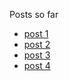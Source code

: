 Posts so far

- [post 1](/blog/post1)
- [post 2](/blog/post2)
- [post 3](/blog/post3)
- [post 4](/blog/subfodler/post4)
